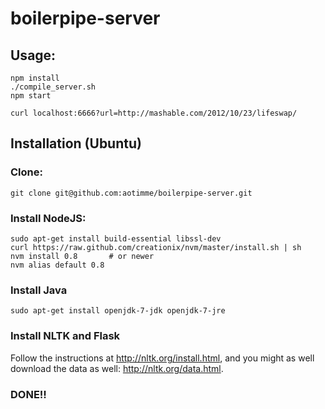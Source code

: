 boilerpipe-server
=================

## Usage:

```
npm install
./compile_server.sh
npm start
```

```
curl localhost:6666?url=http://mashable.com/2012/10/23/lifeswap/
```

## Installation (Ubuntu)

### Clone:

```
git clone git@github.com:aotimme/boilerpipe-server.git
```

### Install NodeJS:

```
sudo apt-get install build-essential libssl-dev
curl https://raw.github.com/creationix/nvm/master/install.sh | sh
nvm install 0.8       # or newer
nvm alias default 0.8
```

### Install Java

```
sudo apt-get install openjdk-7-jdk openjdk-7-jre
```

### Install NLTK and Flask

Follow the instructions at http://nltk.org/install.html, and you might
as well download the data as well: http://nltk.org/data.html.

### DONE!!
